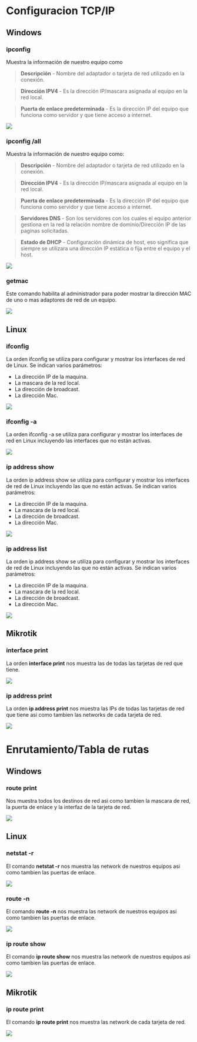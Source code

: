 # Configuracion TCP/IP

## Windows

### ipconfig

Muestra la información de nuestro equipo como
>**Descripción** - Nombre del adaptador o tarjeta de red utilizado en la conexión.

>**Dirección IPV4** - Es la dirección IP/mascara asignada al equipo en la red local.

>**Puerta de enlace predeterminada** - Es la dirección IP del equipo que funciona como servidor y que tiene acceso a internet.

![](../img/Captura1.PNG)

### ipconfig /all
Muestra la información de nuestro equipo como:
>**Descripción** - Nombre del adaptador o tarjeta de red utilizado en la conexión.

>**Dirección IPV4** - Es la dirección IP/mascara asignada al equipo en la red local.

>**Puerta de enlace predeterminada** - Es la dirección IP del equipo que funciona como servidor y que tiene acceso a internet.

>**Servidores DNS** - Son los servidores con los cuales el equipo anterior gestiona en la red la relación nombre de dominio/Dirección IP de las paginas solicitadas.

>**Estado de DHCP** - Configuración dinámica de host, eso significa que siempre se utilizara una dirección IP estática o fija entre el equipo y el host.

![](../img/Captura2.PNG)

### getmac
Este comando habilita al administrador para poder mostrar la dirección MAC de uno o mas adaptores de red de un equipo.

![](../img/Captura3.PNG)

## Linux
### ifconfig
La orden ifconfig se utiliza para configurar y mostrar los interfaces de red de Linux. Se indican varios parámetros:

* La dirección IP de la maquina.
* La mascara de la red local.
* La dirección de broadcast.
* La dirección Mac.

![](../img/Captura4.PNG)

### ifconfig -a
La orden ifconfig -a se utiliza para configurar y mostrar los interfaces de red en Linux incluyendo las interfaces que no están activas.

![](../img/Captura5.PNG)

### ip address show
La orden ip address show se utiliza para configurar y mostrar los interfaces de red de Linux incluyendo las que no están activas. Se indican varios parámetros:

* La dirección IP de la maquina.
* La mascara de la red local.
* La dirección de broadcast.
* La dirección Mac.

![](../img/Captura6.PNG)

### ip address list
La orden ip address show se utiliza para configurar y mostrar los interfaces de red de Linux incluyendo las que no están activas. Se indican varios parámetros:

* La dirección IP de la maquina.
* La mascara de la red local.
* La dirección de broadcast.
* La dirección Mac.

![](../img/Captura7.PNG)

## Mikrotik
### interface print
La orden **interface print** nos muestra las de todas las tarjetas de red que tiene.

![](../img/Captura8.PNG)

### ip address print
La orden **ip address print** nos muestra las IPs de todas las tarjetas de red que tiene asi como tambien las networks de cada tarjeta de red.

![](../img/Captura9.PNG)

# Enrutamiento/Tabla de rutas
## Windows
### route print
Nos muestra todos los destinos de red asi como tambien la mascara de red, la puerta de enlace y la interfaz de la tarjeta de red.

![](../img/Captura10.PNG)

## Linux
### netstat -r
El comando **netstat -r** nos muestra las network de nuestros equipos asi como tambien las puertas de enlace.

![](../img/Captura11.PNG)

### route -n
El comando **route -n** nos muestra las network de nuestros equipos asi como tambien las puertas de enlace.

![](../img/Captura12.PNG)

### ip route show
El comando **ip route show** nos muestra las network de nuestros equipos asi como tambien las puertas de enlace.

![](../img/Captura13.PNG)

## Mikrotik
### ip route print
El comando **ip route print** nos muestra las network de cada tarjeta de red.

![](../img/Captura14.PNG)
